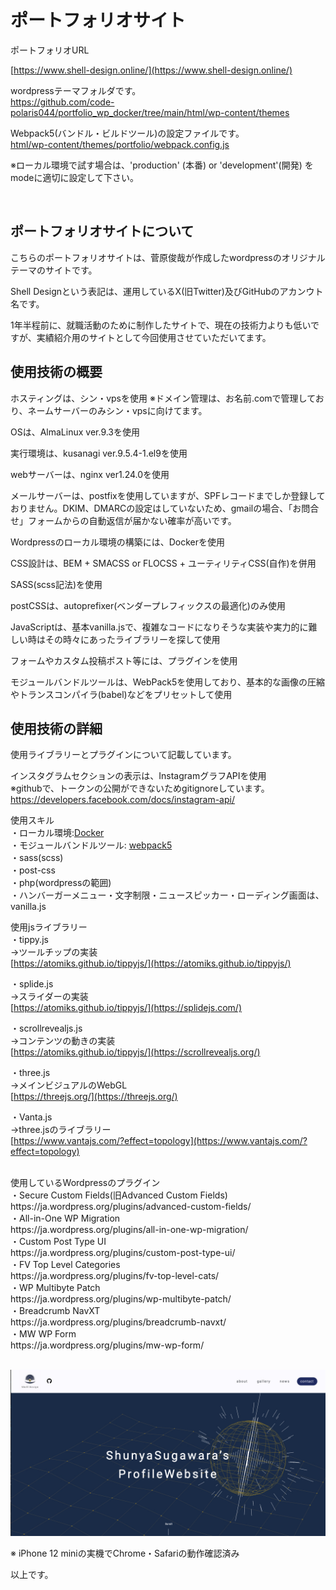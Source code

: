 # ポートフォリオサイト

ポートフォリオURL<br>

[https://www.shell-design.online/](https://www.shell-design.online/)

wordpressテーマフォルダです。<br>
https://github.com/code-polaris044/portfolio_wp_docker/tree/main/html/wp-content/themes

Webpack5(バンドル・ビルドツール)の設定ファイルです。<br>
[html/wp-content/themes/portfolio/webpack.config.js](https://github.com/code-polaris044/portfolio_wp_docker/blob/main/html/wp-content/themes/portfolio/webpack.config.js)

※ローカル環境で試す場合は、'production' (本番) or 'development'(開発) をmodeに適切に設定して下さい。

<br>

## ポートフォリオサイトについて

こちらのポートフォリオサイトは、菅原俊哉が作成したwordpressのオリジナルテーマのサイトです。

Shell Designという表記は、運用しているX(旧Twitter)及びGitHubのアカンウト名です。

1年半程前に、就職活動のために制作したサイトで、現在の技術力よりも低いですが、実績紹介用のサイトとして今回使用させていただいてます。


## 使用技術の概要

ホスティングは、シン・vpsを使用
※ドメイン管理は、お名前.comで管理しており、ネームサーバーのみシン・vpsに向けてます。

OSは、AlmaLinux ver.9.3を使用

実行環境は、kusanagi ver.9.5.4-1.el9を使用

webサーバーは、nginx ver1.24.0を使用

メールサーバーは、postfixを使用していますが、SPFレコードまでしか登録しておりません。DKIM、DMARCの設定はしていないため、gmailの場合、「お問合せ」フォームからの自動返信が届かない確率が高いです。

Wordpressのローカル環境の構築には、Dockerを使用

CSS設計は、BEM + SMACSS or FLOCSS + ユーティリティCSS(自作)を併用

SASS(scss記法)を使用

postCSSは、autoprefixer(ベンダープレフィックスの最適化)のみ使用

JavaScriptは、基本vanilla.jsで、複雑なコードになりそうな実装や実力的に難しい時はその時々にあったライブラリーを探して使用

フォームやカスタム投稿ポスト等には、プラグインを使用

モジュールバンドルツールは、WebPack5を使用しており、基本的な画像の圧縮やトランスコンパイラ(babel)などをプリセットして使用

## 使用技術の詳細

使用ライブラリーとプラグインについて記載しています。

インスタグラムセクションの表示は、InstagramグラフAPIを使用<br>
※githubで、トークンの公開ができないためgitignoreしています。<br>
https://developers.facebook.com/docs/instagram-api/



使用スキル<br>
・ローカル環境:[Docker](https://www.docker.com/)<br>
・モジュールバンドルツール: [webpack5](https://webpack.js.org/)<br>
・sass(scss)<br>
・post-css<br>
・php(wordpressの範囲)<br>
・ハンバーガーメニュー・文字制限・ニュースピッカー・ローディング画面は、vanilla.js<br>

使用jsライブラリー<br>
・tippy.js<br>
→ツールチップの実装<br>
[https://atomiks.github.io/tippyjs/](https://atomiks.github.io/tippyjs/)
<br>

・splide.js<br>
→スライダーの実装<br>
[https://atomiks.github.io/tippyjs/](https://splidejs.com/)
<br>

・scrollrevealjs.js<br>
→コンテンツの動きの実装<br>
[https://atomiks.github.io/tippyjs/](https://scrollrevealjs.org/)
<br>

・three.js<br>
→メインビジュアルのWebGL<br>
[https://threejs.org/](https://threejs.org/)
<br>

・Vanta.js<br>
→three.jsのライブラリー<br>
[https://www.vantajs.com/?effect=topology](https://www.vantajs.com/?effect=topology)
<br>


<br>
使用しているWordpressのプラグイン<br>
・Secure Custom Fields(旧Advanced Custom Fields)<br>
https://ja.wordpress.org/plugins/advanced-custom-fields/
<br>
・All-in-One WP Migration<br>
https://ja.wordpress.org/plugins/all-in-one-wp-migration/
<br>
・Custom Post Type UI<br>
https://ja.wordpress.org/plugins/custom-post-type-ui/
<br>
・FV Top Level Categories<br>
https://ja.wordpress.org/plugins/fv-top-level-cats/
<br>
・WP Multibyte Patch<br>
https://ja.wordpress.org/plugins/wp-multibyte-patch/
<br>
・Breadcrumb NavXT<br>
https://ja.wordpress.org/plugins/breadcrumb-navxt/
<br>
・MW WP Form<br>
https://ja.wordpress.org/plugins/mw-wp-form/
<br><br>


![スクリーンショット 2023-07-02 18 31 31](https://github.com/code-polaris044/portfolio_wp_docker/blob/main/html/wp-content/themes/portfolio/screenshot.png)




※ iPhone 12 miniの実機でChrome・Safariの動作確認済み

以上です。
